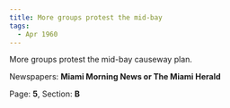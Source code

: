 ```yaml
---  
title: More groups protest the mid-bay  
tags:  
  - Apr 1960  
---  
```

  
More groups protest the mid-bay causeway plan.  
  
Newspapers: **Miami Morning News or The Miami Herald**  
  
Page: **5**, Section: **B** 
